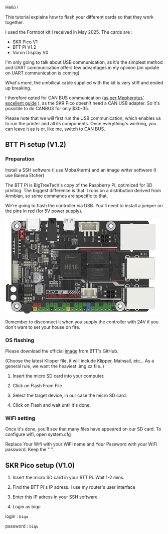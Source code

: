 Hello !

This tutorial explains how to flash your different cards so that they work together.

I used the Formbot kit I received in May 2025. The cards are :
  - SKR Pico V1
  - BTT Pi V1.2
  - Voron Display V0

I'm only going to talk about USB communication, as it's the simplest method and UART communication offers few advantages in my opinion.(an update on UART communication is coming)

What's more, the umbilical cable supplied with the kit is very stiff and ended up breaking.

I therefore opted for CAN BUS communication ([as per Mepherotus' excellent guide](https://github.com/rootiest/zippy_guides/blob/main/guides/pico_can.md)
), as the SKR Pico doesn't need a CAN USB adapter. So it's possible to do CANBUS for only $30-35.

Please note that we will first run the USB communication, which enables us to run the printer and all its components. Once everything's working, you can leave it as is or, like me, switch to CAN BUS.

## BTT Pi setup (V1.2)

### Preparation

Install a SSH software (I use MobaXterm) and an image writer software (I use Balena Etcher)

The BTT Pi is BigTreeTech's copy of the Raspberry Pi, optimized for 3D printing. The biggest difference is that it runs on a distribution derived from Armbian, so some commands are specific to that.

We're going to flash the controller via USB. You'll need to install a jumper on the pins in red (for 5V power supply).

![5V Jumper](Images/BTT-5V-JUMPER.png)

Remember to disconnect it when you supply the controller with 24V if you don't want to set your house on fire.

### OS flashing

Please download the official [image](https://github.com/bigtreetech/CB1/releases) from BTT's GitHub.

(Choose the latest Klipper file, it will include Klipper, Mainsail, etc... As a general rule, we want the heaviest .img.xz file..)

1) Insert the micro SD card into your computer.

2) Click on Flash From File

3) Select the target device, in our case the micro SD card.

4) Click on Flash and wait until it's done.

### WiFi setting

Once it's done, you'll see that many files have appeared on our SD card. To configure wifi, open system.cfg

Replace Your Wifi with your WiFi name and Your Password with your WiFi password. Keep the " ".

## SKR Pico setup (V1.0)

1) Insert the micro SD card in your BTT Pi. Wait 1-2 mins.

2) Find the BTT Pi's IP adress. I use my router's user interface

3) Enter this IP adress in your SSH software.

4) Login as biqu

login : `biqu`

password : `biqu`

